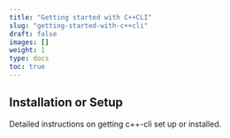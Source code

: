 ```yaml
---
title: "Getting started with C++CLI"
slug: "getting-started-with-c++cli"
draft: false
images: []
weight: 1
type: docs
toc: true
---
```


## Installation or Setup
Detailed instructions on getting c++-cli set up or installed.

